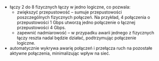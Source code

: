 - łączy 2 do 8 fizycznych łączy w jedno logiczne, co pozwala:
	- zwiększyć przepustowość – sumuje przepustowości poszczególnych fizycznych połączeń. Na przykład, 4 połączenia o przepustowości 1 Gbps utworzą jedno połączenie o łącznej przepustowości 4 Gbps.
	- zapewnić nadmiarowość – w przypadku awarii jednego z fizycznych łączy reszta nadal będzie działać, podtrzymując połączenie logiczne.
- automatycznie wykrywa awarię połączeń i przełącza ruch na pozostałe aktywne połączenia, minimalizując wpływ na sieć.